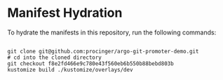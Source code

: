 
# Manifest Hydration

To hydrate the manifests in this repository, run the following commands:

```shell

git clone git@github.com:procinger/argo-git-promoter-demo.git
# cd into the cloned directory
git checkout f8e2fd466e9c780e43f560eb6b550b88bebd803b
kustomize build ./kustomize/overlays/dev
```